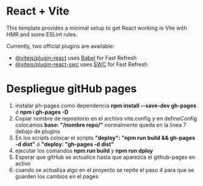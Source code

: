 # React + Vite

This template provides a minimal setup to get React working in Vite with HMR and some ESLint rules.

Currently, two official plugins are available:

- [@vitejs/plugin-react](https://github.com/vitejs/vite-plugin-react/blob/main/packages/plugin-react/README.md) uses [Babel](https://babeljs.io/) for Fast Refresh
- [@vitejs/plugin-react-swc](https://github.com/vitejs/vite-plugin-react-swc) uses [SWC](https://swc.rs/) for Fast Refresh

# Despliegue gitHub pages

1. instalar ph-pages como dependencia **npm install --save-dev gh-pages** _ó_ **npm i gh-pages -D**
2. Copiar nombre de repositorio en el archivo vite.config y en defineConfig colocamos **base: "/nombre repo/"** normalmente queda en la linea 7 debajo de plugins
3. En los scripts colocar el scripts **"deploy": "npm run build && gh-pages -d dist"** _ó_ **"deploy: "gh-pages -d dist"**
4. ejecutar los comandos **npm run build** _y_ **npm run dploy**
5. Esperar que gitHub se actualice hasta que aparezca el github-pages en activo
6. cuando se actualiza algo en el proyecto se repite el paso 4 para que se guarden los cambios en el pages
